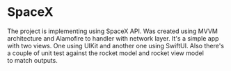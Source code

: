 # SpaceX

The project is implementing using SpaceX API. Was created using MVVM architecture and Alamofire to handler with network layer. It's a simple
app with two views. One using UIKit and another one using SwiftUI. Also there's a couple of unit test against the rocket model and rocket view model  
to match outputs.
